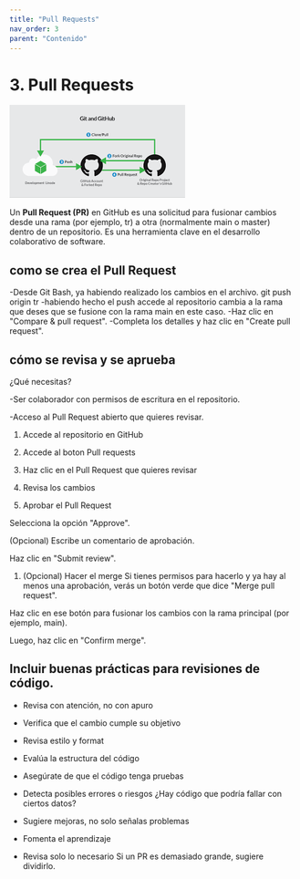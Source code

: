 ```yaml
---
title: "Pull Requests"
nav_order: 3
parent: "Contenido"
---
```


# 3. Pull Requests

![Texto alternativo](../assets/descarg.png)

Un **Pull Request (PR)** en GitHub es una solicitud para fusionar cambios desde una rama (por ejemplo, tr) a otra (normalmente main o master) dentro de un repositorio. Es una herramienta clave en el desarrollo colaborativo de software.

## **como se crea el Pull Request**

-Desde Git Bash, ya habiendo realizado los cambios en el archivo.
git push origin tr
-habiendo hecho el push accede al repositorio cambia a la rama que deses que se fusione con la rama main en este caso.
-Haz clic en "Compare & pull request".
-Completa los detalles y haz clic en "Create pull request".

## **cómo se revisa y se aprueba**

¿Qué necesitas?

-Ser colaborador con permisos de escritura en el repositorio.

-Acceso al Pull Request abierto que quieres revisar.

1. Accede al repositorio en GitHub

1. Accede al boton Pull requests

1. Haz clic en el Pull Request que quieres revisar

1. Revisa los cambios

1. Aprobar el Pull Request

Selecciona la opción "Approve".

(Opcional) Escribe un comentario de aprobación.

Haz clic en "Submit review".

1. (Opcional) Hacer el merge
Si tienes permisos para hacerlo y ya hay al menos una aprobación, verás un botón verde que dice "Merge pull request".

Haz clic en ese botón para fusionar los cambios con la rama principal (por ejemplo, main).

Luego, haz clic en "Confirm merge".

## **Incluir buenas prácticas para revisiones de código.**

- Revisa con atención, no con apuro

- Verifica que el cambio cumple su objetivo

- Revisa estilo y format

- Evalúa la estructura del código

- Asegúrate de que el código tenga pruebas

- Detecta posibles errores o riesgos
¿Hay código que podría fallar con ciertos datos?

- Sugiere mejoras, no solo señalas problemas

- Fomenta el aprendizaje

- Revisa solo lo necesario
Si un PR es demasiado grande, sugiere dividirlo.
